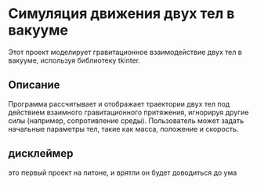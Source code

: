 # Симуляция движения двух тел в вакууме

Этот проект моделирует гравитационное взаимодействие двух тел в вакууме, используя библиотеку tkinter.

## Описание

Программа рассчитывает и отображает траектории двух тел под действием взаимного гравитационного притяжения, игнорируя другие силы (например, сопротивление среды).  Пользователь может задать начальные параметры тел, такие как масса, положение и скорость.

## дисклеймер
это первый проект на питоне, и врятли он будет доводиться до ума
